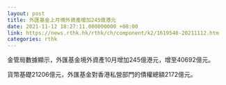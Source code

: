 ```yaml
---
layout: post
title: 外匯基金上月境外資產增加245億港元
date: 2021-11-12 18:27:11.000000000 +08:00
link: https://news.rthk.hk/rthk/ch/component/k2/1619540-20211112.htm
categories: rthk
---
```


金管局數據顯示，外匯基金境外資產10月增加245億港元，增至40692億元。

貨幣基礎21206億元，外匯基金對香港私營部門的債權總額2172億元。
